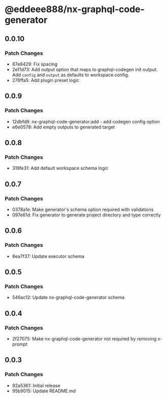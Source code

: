 # @eddeee888/nx-graphql-code-generator

## 0.0.10

### Patch Changes

- 87e8429: Fix spacing
- 2e11d73: Add output option that maps to graphql-codegen init output. Add `config` and `output` as defaults to workspace config.
- 276ffa5: Add plugin preset logic

## 0.0.9

### Patch Changes

- 12dbfd8: nx-graphql-code-generator:add - add codegen config option
- e6e0578: Add empty outputs to generated target

## 0.0.8

### Patch Changes

- 319fe31: Add default workspace schema logic

## 0.0.7

### Patch Changes

- 0378a1e: Make generator's schema option required with validations
- 097e61d: Fix generator to generate project directory and type correctly

## 0.0.6

### Patch Changes

- 8ea7f37: Update executor schema

## 0.0.5

### Patch Changes

- 546ac12: Update nx-graphql-code-generator schema

## 0.0.4

### Patch Changes

- 2f27075: Make nx-graphql-code-generator not required by removing x-prompt

## 0.0.3

### Patch Changes

- 92a5361: Initial release
- 95b9015: Update README.md
